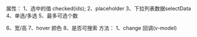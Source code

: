 属性：
1、选中的值 checked(ids);
2、placeholder
3、下拉列表数据selectData
4、单选/多选
5、最多可选个数

  
6、宽/高
7、hover 颜色
8、是否可搜索
方法：
1、change 回调(v-model)
